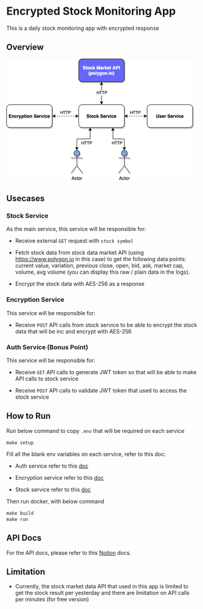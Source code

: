 # Encrypted Stock Monitoring App

This is a daily stock monitoring app with encrypted response

## Overview

![image](overview.png)

## Usecases

### Stock Service

As the main service, this service will be responsible for:

- Receive external `GET` request with `stock symbol`

- Fetch stock data from stock data market API (using https://www.polygon.io in this case) to get the following data points: current value, variation, previous close,
  open, bid, ask, market cap, volume, avg volume (you can display this raw / plain data in
  the logs).
  
- Encrypt the stock data with AES-256 as a response

### Encryption Service

This service will be responsible for:

- Receive `POST` API calls from stock service to be able to encrypt the stock data that will be inc and encrypt with AES-256 

### Auth Service (Bonus Point)

This service will be responsible for:

- Receive `GET` API calls to generate JWT token so that will be able to make API calls to stock service

- Receive `POST` API calls to validate JWT token that used to access the stock service

## How to Run

Run below command to copy `.env` that will be required on each service

```shell
make setup
```

Fill all the blank env variables on each service, refer to this doc:

- Auth service refer to this [doc](auth_service/README.md)
  
- Encryption service refer to this [doc](auth_service/README.md)
  
- Stock service refer to this [doc](auth_service/README.md)

Then run docker, with below command

```shell
make build
make run
```

## API Docs

For the API docs, please refer to this [Notion](https://duckduckgo.com) docs.

## Limitation

- Currently, the stock market data API that used in this app is limited to get the stock result per yesterday and there are limitation on API calls per minutes (for free version)
